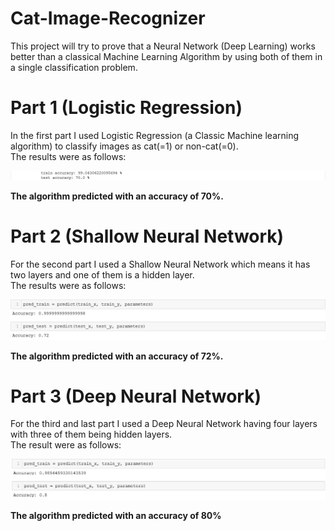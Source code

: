 # Cat-Image-Recognizer
This project will try to prove that a Neural Network (Deep Learning) works better than a classical Machine Learning Algorithm by using both of them in a single classification problem.
# Part 1 (Logistic Regression)
In the first part I used Logistic Regression (a Classic Machine learning algorithm) to classify images as cat(=1) or non-cat(=0).        
The results were as follows:

![](/Screenshot_1.jpg)

**The algorithm predicted with an accuracy of 70%.**

# Part 2 (Shallow Neural Network)
For the second part I used a Shallow Neural Network which means it has two layers and one of them is a hidden layer.            
The results were as follows:

![](/Screenshot_2.jpg)

**The algorithm predicted with an accuracy of 72%.** 

# Part 3 (Deep Neural Network)
For the third and last part I used a Deep Neural Network having four layers with three of them being hidden layers.                      
The result were as follows:

![](/Screenshot_3.jpg)

**The algorithm predicted with an accuracy of 80%**
